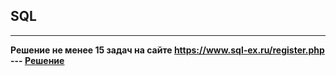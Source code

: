 ## SQL

 ________________________________________________________________________________________________
 **Решение не менее 15 задач на сайте https://www.sql-ex.ru/register.php --- [Решение](https://github.com/VladimirTz/SQL/blob/main/sql-ex)**
